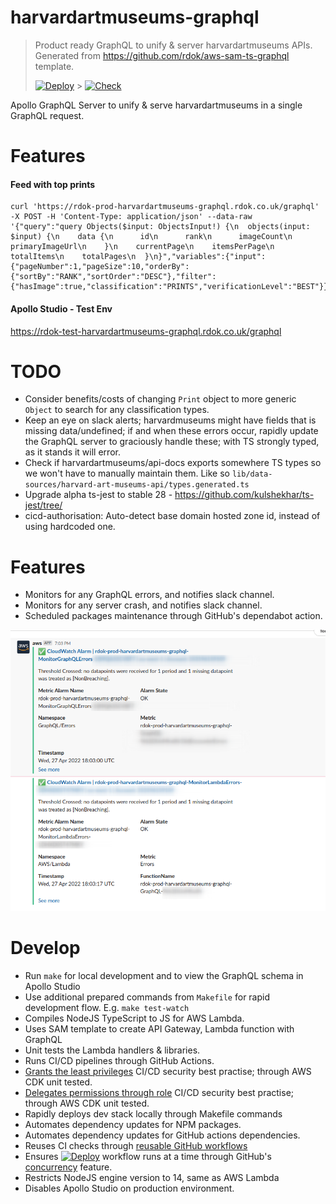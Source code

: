 # harvardartmuseums-graphql

> Product ready GraphQL to unify & server harvardartmuseums APIs. Generated from https://github.com/rdok/aws-sam-ts-graphql template.
>
> [![Deploy][badge_svg_deploy]][workflow_link_deploy] > [![Check][badge_svg_check]][workflow_link_check]

Apollo GraphQL Server to unify & serve harvardartmuseums in a single GraphQL request.

# Features

#### Feed with top prints

```
curl 'https://rdok-prod-harvardartmuseums-graphql.rdok.co.uk/graphql' -X POST -H 'Content-Type: application/json' --data-raw '{"query":"query Objects($input: ObjectsInput!) {\n  objects(input: $input) {\n    data {\n      id\n      rank\n      imageCount\n      primaryImageUrl\n    }\n    currentPage\n    itemsPerPage\n    totalItems\n    totalPages\n  }\n}","variables":{"input":{"pageNumber":1,"pageSize":10,"orderBy":{"sortBy":"RANK","sortOrder":"DESC"},"filter":{"hasImage":true,"classification":"PRINTS","verificationLevel":"BEST"}}},"operationName":"Objects"}'
```

#### Apollo Studio - Test Env

https://rdok-test-harvardartmuseums-graphql.rdok.co.uk/graphql

# TODO

- Consider benefits/costs of changing `Print` object to more generic `Object` to search for any classification types.
- Keep an eye on slack alerts; harvardmuseums might have fields that is missing data/undefined; if and when these errors occur, rapidly update the GraphQL server to graciously handle these; with TS strongly typed, as it stands it will error.
- Check if harvardartmuseums/api-docs exports somewhere TS types so we won't have to manually maintain them. Like so `lib/data-sources/harvard-art-museums-api/types.generated.ts`
- Upgrade alpha ts-jest to stable 28 - https://github.com/kulshekhar/ts-jest/tree/
- cicd-authorisation: Auto-detect base domain hosted zone id, instead of using hardcoded one.

# Features

- Monitors for any GraphQL errors, and notifies slack channel.
- Monitors for any server crash, and notifies slack channel.
- Scheduled packages maintenance through GitHub's dependabot action.

![Slack Monitor Showcase](./slack-monitor.png)

# Develop

- Run `make` for local development and to view the GraphQL schema in Apollo Studio
- Use additional prepared commands from `Makefile` for rapid development flow. E.g. `make test-watch`
- Compiles NodeJS TypeScript to JS for AWS Lambda.
- Uses SAM template to create API Gateway, Lambda function with GraphQL
- Unit tests the Lambda handlers & libraries.
- Runs CI/CD pipelines through GitHub Actions.
- [Grants the least privileges](https://docs.aws.amazon.com/IAM/latest/UserGuide/best-practices.html#grant-least-privilege) CI/CD security best practise; through AWS CDK unit tested.
- [Delegates permissions through role](https://docs.aws.amazon.com/IAM/latest/UserGuide/best-practices.html#delegate-using-roles) CI/CD security best practise; through AWS CDK unit tested.
- Rapidly deploys dev stack locally through Makefile commands
- Automates dependency updates for NPM packages.
- Automates dependency updates for GitHub actions dependencies.
- Reuses CI checks through [reusable GitHub workflows](https://docs.github.com/en/actions/learn-github-actions/reusing-workflows)
- Ensures [![Deploy][badge_svg_deploy]][workflow_link_deploy] workflow runs at a time through GitHub's [concurrency](https://docs.github.com/en/actions/learn-github-actions/workflow-syntax-for-github-actions#concurrency) feature.
- Restricts NodeJS engine version to 14, same as AWS Lambda
- Disables Apollo Studio on production environment.

[use_this_template]: https://github.com/rdok/harvardartmuseums-graphql/generate
[badge_svg_deploy]: https://github.com/rdok/harvardartmuseums-graphql/actions/workflows/deploy.yml/badge.svg?branch=main
[badge_svg_check]: https://github.com/rdok/harvardartmuseums-graphql/actions/workflows/check.yml/badge.svg
[workflow_link_deploy]: https://github.com/rdok/harvardartmuseums-graphql/actions/workflows/deploy.yml
[workflow_link_check]: https://github.com/rdok/harvardartmuseums-graphql/actions/workflows/check.yml
